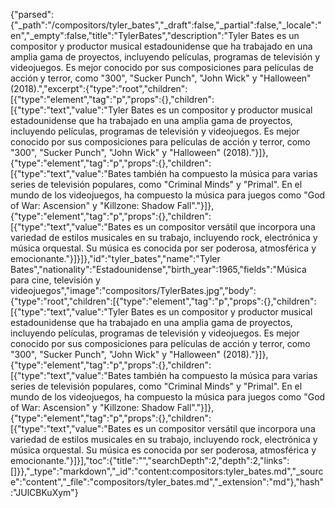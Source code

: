 {"parsed":{"_path":"/compositors/tyler_bates","_draft":false,"_partial":false,"_locale":"en","_empty":false,"title":"TylerBates","description":"Tyler Bates es un compositor y productor musical estadounidense que ha trabajado en una amplia gama de proyectos, incluyendo películas, programas de televisión y videojuegos. Es mejor conocido por sus composiciones para películas de acción y terror, como \"300\", \"Sucker Punch\", \"John Wick\" y \"Halloween\" (2018).","excerpt":{"type":"root","children":[{"type":"element","tag":"p","props":{},"children":[{"type":"text","value":"Tyler Bates es un compositor y productor musical estadounidense que ha trabajado en una amplia gama de proyectos, incluyendo películas, programas de televisión y videojuegos. Es mejor conocido por sus composiciones para películas de acción y terror, como \"300\", \"Sucker Punch\", \"John Wick\" y \"Halloween\" (2018)."}]},{"type":"element","tag":"p","props":{},"children":[{"type":"text","value":"Bates también ha compuesto la música para varias series de televisión populares, como \"Criminal Minds\" y \"Primal\". En el mundo de los videojuegos, ha compuesto la música para juegos como \"God of War: Ascension\" y \"Killzone: Shadow Fall\"."}]},{"type":"element","tag":"p","props":{},"children":[{"type":"text","value":"Bates es un compositor versátil que incorpora una variedad de estilos musicales en su trabajo, incluyendo rock, electrónica y música orquestal. Su música es conocida por ser poderosa, atmosférica y emocionante."}]}]},"id":"tyler_bates","name":"Tyler Bates","nationality":"Estadounidense","birth_year":1965,"fields":"Música para cine, televisión y videojuegos","image":"compositors/TylerBates.jpg","body":{"type":"root","children":[{"type":"element","tag":"p","props":{},"children":[{"type":"text","value":"Tyler Bates es un compositor y productor musical estadounidense que ha trabajado en una amplia gama de proyectos, incluyendo películas, programas de televisión y videojuegos. Es mejor conocido por sus composiciones para películas de acción y terror, como \"300\", \"Sucker Punch\", \"John Wick\" y \"Halloween\" (2018)."}]},{"type":"element","tag":"p","props":{},"children":[{"type":"text","value":"Bates también ha compuesto la música para varias series de televisión populares, como \"Criminal Minds\" y \"Primal\". En el mundo de los videojuegos, ha compuesto la música para juegos como \"God of War: Ascension\" y \"Killzone: Shadow Fall\"."}]},{"type":"element","tag":"p","props":{},"children":[{"type":"text","value":"Bates es un compositor versátil que incorpora una variedad de estilos musicales en su trabajo, incluyendo rock, electrónica y música orquestal. Su música es conocida por ser poderosa, atmosférica y emocionante."}]}],"toc":{"title":"","searchDepth":2,"depth":2,"links":[]}},"_type":"markdown","_id":"content:compositors:tyler_bates.md","_source":"content","_file":"compositors/tyler_bates.md","_extension":"md"},"hash":"JUlCBKuXym"}